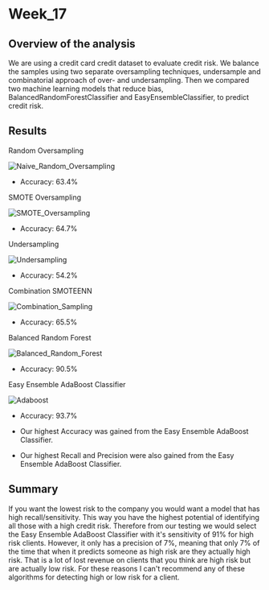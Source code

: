 # Week_17
## Overview of the analysis
We are using a credit card credit dataset to evaluate credit risk. We balance the samples using two separate oversampling techniques, undersample and combinatorial approach of over- and undersampling. Then we compared two machine learning models that reduce bias, BalancedRandomForestClassifier and EasyEnsembleClassifier, to predict credit risk.

## Results
Random Oversampling

![Naive_Random_Oversampling](https://user-images.githubusercontent.com/96025706/165422606-9f6d0c34-1837-4d68-820d-bf06fe441743.png)
* Accuracy: 63.4%

SMOTE Oversampling

![SMOTE_Oversampling](https://user-images.githubusercontent.com/96025706/165422621-02f2fa54-f435-4cc3-85c4-1acfd1032d0b.png)
* Accuracy: 64.7%

Undersampling

![Undersampling](https://user-images.githubusercontent.com/96025706/165422633-bf122b2a-b4ab-4b18-84b1-b0991e782684.png)
* Accuracy: 54.2%

Combination SMOTEENN

![Combination_Sampling](https://user-images.githubusercontent.com/96025706/165422676-84855082-8cd8-4a85-a529-3a679b161d84.png)
* Accuracy: 65.5%

Balanced Random Forest

![Balanced_Random_Forest](https://user-images.githubusercontent.com/96025706/165422692-0cbef61c-ac0a-4e9e-ae46-27a03dc9facc.png)
* Accuracy: 90.5%

Easy Ensemble AdaBoost Classifier

![Adaboost](https://user-images.githubusercontent.com/96025706/165422712-9da0bc62-8cdc-4b04-a4ff-d70f0a4dd42f.png)
* Accuracy: 93.7%


* Our highest Accuracy was gained from the Easy Ensemble AdaBoost Classifier.
* Our highest Recall and Precision were also gained from the Easy Ensemble AdaBoost Classifier.

## Summary
If you want the lowest risk to the company you would want a model that has high recall/sensitivity. This way you have the highest potential of identifying all those with a high credit risk. Therefore from our testing we would select the Easy Ensemble AdaBoost Classifier with it's sensitivity of 91% for high risk clients. However, it only has a precision of 7%, meaning that only 7% of the time that when it predicts someone as high risk are they actually high risk. That is a lot of lost revenue on clients that you think are high risk but are actually low risk. For these reasons I can't recommend any of these algorithms for detecting high or low risk for a client.
